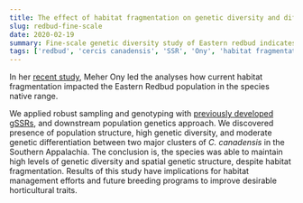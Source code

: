 ```yaml
---
title: The effect of habitat fragmentation on genetic diversity and differentiation; fine-scale population structure of Cercis canadensis (Eastern Redbud)
slug: redbud-fine-scale
date: 2020-02-19
summary: Fine-scale genetic diversity study of Eastern redbud indicates two distinct genetic clusters in the Southern Appalachia.
tags: ['redbud', 'cercis canadensis', 'SSR', 'Ony', 'habitat fragmentation']
---
```


In her [recent study](https://dx.doi.org/10.1002/ece3.6141), Meher Ony led the analyses how current habitat fragmentation impacted the Eastern Redbud population in the species native range.


We applied robust sampling and genotyping with [previously developed gSSRs](https://journals.ashs.org/jashs/view/journals/jashs/137/3/article-p189.xml), and downstream population genetics approach. We discovered presence of population structure, high genetic diversity, and moderate genetic differentiation between two major clusters of _C. canadensis_ in the Southern Appalachia. The conclusion is, the species was able to maintain high levels of genetic diversity and spatial genetic structure, despite habitat fragmentation. Results of this study have implications for habitat management efforts and future breeding programs to improve desirable horticultural traits.